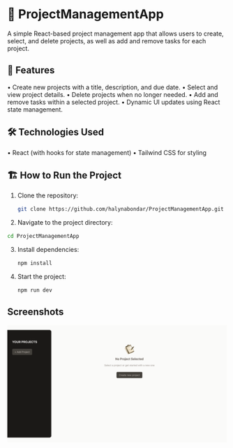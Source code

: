 # 📝 ProjectManagementApp

A simple React-based project management app that allows users to create, select, and delete projects, as well as add and remove tasks for each project.

## 🚀 Features
  •	Create new projects with a title, description, and due date.
  •	Select and view project details.
  •	Delete projects when no longer needed.
  •	Add and remove tasks within a selected project.
  •	Dynamic UI updates using React state management.

## 🛠️ Technologies Used
  • React (with hooks for state management)
  • Tailwind CSS for styling

## 🏗️ How to Run the Project

1. Clone the repository:
   ```bash
   git clone https://github.com/halynabondar/ProjectManagementApp.git
   ```
   
2. 	Navigate to the project directory:
   ```bash
   cd ProjectManagementApp
   ```

3. Install dependencies:
   ```bash
   npm install
   ```

4. Start the project:
   ```bash
   npm run dev
   ```

## Screenshots

![screencapture1.png](src/assets/screencapture1.png)